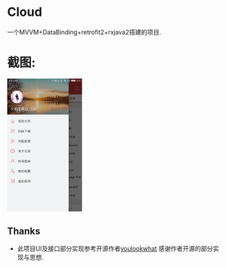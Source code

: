 # Cloud
一个MVVM+DataBinding+retrofit2+rxjava2搭建的项目.
# 截图:
<img width="173" height=“274” src="https://github.com/SoarY/Cloud/blob/master/file/page_menu_01.png?raw=true"></img>
## Thanks
 - 此项目UI及接口部分实现参考开源作者[youlookwhat][1]
   感谢作者开源的部分实现与思想.
 
 [1]:https://github.com/youlookwhat/CloudReader
